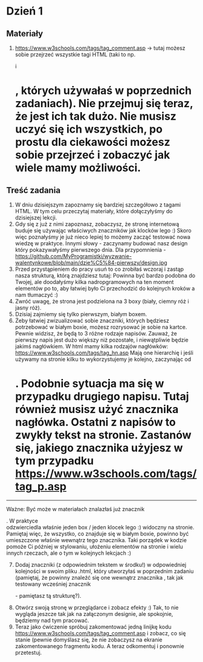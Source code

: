 
# Dzień 1
## Materiały
1. https://www.w3schools.com/tags/tag_comment.asp -> 
   tutaj możesz sobie przejrzeć wszystkie tagi HTML (taki to np. <p> i <h1>, 
   których używałaś w poprzednich zadaniach). Nie przejmuj się teraz, że jest ich tak dużo. 
   Nie musisz uczyć się ich wszystkich, po prostu dla ciekawości możesz sobie przejrzeć i zobaczyć 
   jak wiele mamy możliwości.

## Treść zadania

1. W dniu dzisiejszym zapoznamy się bardziej szczegółowo z tagami HTML. W tym celu przeczytaj materiały, które dołączyłyśmy do dzisiejszej lekcji.
2. Gdy się z już z nimi zapoznasz, zobaczysz, że stronę internetową buduje się używając właściwych znaczników jak klocków lego :) Skoro więc poznałyśmy je już nieco lepiej to możemy zacząć testować nowa wiedzę w praktyce. Innymi słowy - zaczynamy budować nasz design który pokazywałyśmy pierwszego dnia. Dla przypomnienia  - https://github.com/MyProgramistki/wyzwanie-walentynkowe/blob/main/dzie%C5%84-pierwszy/design.jpg
3. Przed przystąpieniem do pracy usuń to co zrobiłaś wczoraj i zastąp nasza strukturą, którą znajdziesz tutaj: 
   Powinna być bardzo podobna do Twojej, ale doodałyśmy kilka nadropgramowych na ten moment elementów po to, aby łatwiej było Ci przechodzić do kolejnych kroków a nam tłumaczyć :)
4. Zwróć uwagę, że strona jest podzielona na 3 boxy (biały, ciemny róż i jasny róż).
5. Dzisiaj zajmiemy się tylko pierwszym, białym boxem.
6. Żeby łatwiej zwizualizować sobie znaczniki, których będziesz potrzebować w białym boxie, możesz rozrysować je sobie na kartce. Pewnie widzisz, że będą to 3 różne rodzaje napisów. 
   Zauważ, że pierwszy napis jest dużo większy niż pozostałe, i niewątpliwie będzie jakimś nagłówkiem. W html mamy kilka rodzajów nagłówków: 
   https://www.w3schools.com/tags/tag_hn.asp Mają one hierarchię i jeśli używamy na stronie kilku to wykorzystujemy je kolejno, zaczynając od <h1> . 
   Podobnie sytuacja ma się w przypadku drugiego napisu. Tutaj również musisz użyć znacznika nagłówka. Ostatni z napisów to zwykły tekst na stronie. 
   Zastanów się, jakiego znacznika użyjesz w tym przypadku https://www.w3schools.com/tags/tag_p.asp

----- 

Ważne: Być może w materiałach znalazłaś już znacznik <div>. W praktyce <div> odzwierciedla właśnie jeden box / jeden klocek lego :) widoczny na stronie. Pamiętaj więc, że wszystko, co znajduje się w białym boxie, powinno być umieszczone właśnie wewnątrz tego znacznika. Taki porządek w kodzie pomoże Ci później w stylowaniu, ułożeniu elementów na stronie i wielu innych rzeczach, ale o tym w kolejnych lekcjach :)

7. Dodaj znaczniki (z odpowiednim tekstem w środku!) w odpowiedniej kolejności w swoim pliku .html, który utworzyłaś w poprzednim zadaniu (pamiętaj, że powinny znaleźć się one wewnątrz znacznika <body>, tak jak testowany wcześniej znacznik <p> - pamiętasz tą strukturę?).
8. Otwórz swoją stronę w przeglądarce i zobacz efekty :) Tak, to nie wygląda jeszcze tak jak na załączonym designie, ale spokojnie, będziemy nad tym pracować.
9. Teraz jako ćwiczenie spróbuj zakomentować jedną linijkę kodu https://www.w3schools.com/tags/tag_comment.asp i zobacz, co się stanie (pewnie domyślasz się, że nie zobaczysz na ekranie zakomentowanego fragmentu kodu. A teraz odkomentuj i ponownie przetestuj. 

